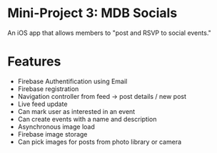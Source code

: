 # Mini-Project 3: MDB Socials
An iOS app that allows members to "post and RSVP to social events."

# Features
- Firebase Authentification using Email
- Firebase registration
- Navigation controller from feed -> post details / new post
- Live feed update
- Can mark user as interested in an event
- Can create events with a name and description
- Asynchronous image load
- Firebase image storage
- Can pick images for posts from photo library or camera